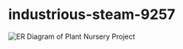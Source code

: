 # industrious-steam-9257

![ER Diagram of Plant Nursery Project](https://user-images.githubusercontent.com/101380040/193456250-c8fea983-dd1c-4888-a967-94ebfad02748.jpeg)

